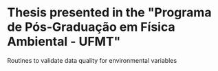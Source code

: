 # Thesis presented in the "Programa de Pós-Graduação em Física Ambiental - UFMT"

Routines to validate data quality for environmental variables
